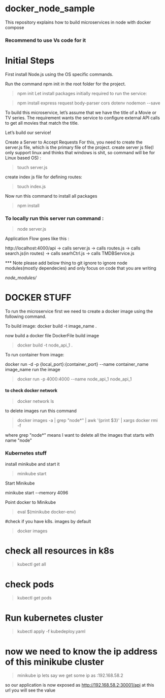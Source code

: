# docker_node_sample
This repository explains how to build microservices in node with docker compose

### Recommend to use Vs code for it

# Initial Steps
First install Node.js using the OS specific commands.

Run the command npm init in the root folder for the project.

> npm init
Let install packages initially required to run the service:

> npm install express request body-parser cors dotenv nodemon --save

To build this microservice, let’s assume that we have the title of a Movie or TV series. The requirement wants the service to configure external API calls to get all movies that match the title.

Let’s build our service!

Create a Server to Accept Requests
For this, you need to create the server.js file, which is the primary file of the project.
create server js file(I only support linux and thinks that windows is shit, so command will be for Linux based OS) :
> touch server.js

create index js file  for defining routes:
> touch index.js


Now run this command to install all packages
> npm install


### To locally run this server run command :

> node server.js

Application Flow goes like this :

http://localhost:4000/api  -> calls server.js -> calls routes.js -> calls search.js(in routes) -> calls searhCtrl.js -> calls TMDBService.js


*** Note please add below thing to git ignore to ignore node modules(mostly dependecies) and only focus on code that you are writing

*node_modules/*




# DOCKER STUFF
To run the microservice first we need to create a docker image using the following command.

To build image:
docker build -t image_name .

now build a docker file DockerFile
build image 
> docker build -t node_api_1 .


To run container from image:

docker run -d -p {local_port}:{container_port} --name container_name image_name
run the image 
>  docker run -p 4000:4000 --name node_api_1 node_api_1


#### to check docker network

> docker network ls




to delete images run this command 
> docker images -a | grep "node*" | awk '{print $3}' | xargs docker rmi -f

where grep "node*"  means I want to delete all the images that starts with name "node"



### Kubernetes stuff
install minikube and start it
> minikube start

Start Minikube

minikube start --memory 4096

Point docker to Minikube

> eval $(minikube docker-env)

#check if you have k8s. images by default
> docker images

# check all resources in k8s
> kubectl get all

# check pods
> kubectl get pods

# Run kubernetes cluster
> kubectl apply -f kubedeploy.yaml

# now  we need to know the ip address of this minikube cluster 
> minikube ip
lets say we get some ip as :192.168.58.2

so our application is now exposed as
http://192.168.58.2:30001/api
at this url you will see the value 



